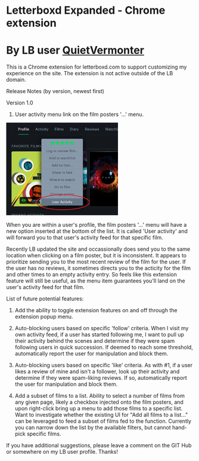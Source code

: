 # Letterboxd Expanded - Chrome extension
# By LB user <a href="https://letterboxd.com/QuietVermonter/">QuietVermonter</a>

This is a Chrome extension for letterboxd.com to support customizing my experience on the site. The extension is not active outside of the LB domain.


Release Notes (by version, newest first)


Version 1.0

1) User activity menu link on the film posters '...' menu.

<img src="images/feature_1_0_1.png" alt="Version 1.0 - Feature 1" width="300" height="248">

When you are within a user's profile, the film posters '...' menu will have a new option inserted at the bottom of the list. It is called 'User activity' and will forward you to that user's activity feed for that specific film.

Recently LB updated the site and occassionally does send you to the same location when clicking on a film poster, but it is inconsistent. It appears to prioritize sending you to the most recent review of the film for the user. If the user has no reviews, it sometimes directs you to the acticity for the film and other times to an empty activity entry. So feels like this extension feature will still be useful, as the menu item guarantees you'll land on the user's activity feed for that film.


List of future potential features:

1) Add the ability to toggle extension features on and off through the extension popup menu.

2) Auto-blocking users based on specific 'follow' criteria. When I visit my own activity feed, if a user has started following me, I want to pull up their activity behind the scenes and determine if they were spam following users in quick succession. If deemed to reach some threshold, automatically report the user for manipulation and block them.

3) Auto-blocking users based on specific 'like' criteria. As with #1, if a user likes a review of mine and isn't a follower, look up their activity and determine if they were spam-liking reviews. If so, automatically report the user for manipulation and block them.

4) Add a subset of films to a list. Ability to select a number of films from any given page, likely a checkbox injected onto the film posters, and upon right-click bring up a menu to add those films to a specific list. Want to investigate whether the existing UI for "Add all films to a list..." can be leveraged to feed a subset of films fed to the function. Currently you can narrow down the list by the available filters, but cannot hand-pick specific films. 


If you have additional suggestions, please leave a comment on the GIT Hub or somewhere on my LB user profile. Thanks!